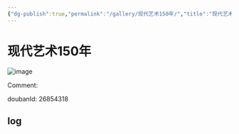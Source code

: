 ```yaml
---
{"dg-publish":true,"permalink":"/gallery/现代艺术150年/","title":"现代艺术150年","created":"2025-05-31T15:46:50.707+08:00"}
---
```



# 现代艺术150年

![image](https://hiraeth-picbed.oss-cn-beijing.aliyuncs.com/20250531154650.webp)

Comment: 



doubanId: 26854318

## log

